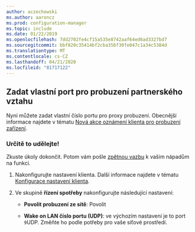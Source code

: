 ```yaml
---
author: aczechowski
ms.author: aaroncz
ms.prod: configuration-manager
ms.topic: include
ms.date: 01/22/2019
ms.openlocfilehash: 7dd2702fe4cf15a535e8742aaf64ed6ad3327bd7
ms.sourcegitcommit: bbf820c35414bf2cba356f30fe047c1a34c5384d
ms.translationtype: MT
ms.contentlocale: cs-CZ
ms.lasthandoff: 04/21/2020
ms.locfileid: "81717122"
---
```

## <a name="specify-a-custom-port-for-peer-wakeup"></a><a name="bkmk_sleep"></a>Zadat vlastní port pro probuzení partnerského vztahu
<!--3605925-->

Nyní můžete zadat vlastní číslo portu pro proxy probuzení. Obecnější informace najdete v tématu [Nová akce oznámení klienta pro probuzení zařízení](../../../capabilities-in-technical-preview-1810.md#bkmk_wakeup).


### <a name="try-it-out"></a>Určitě to udělejte!

Zkuste úkoly dokončit. Potom vám pošle [zpětnou vazbu](../../../../understand/find-help.md#product-feedback) k vašim nápadům na funkci.

1. Nakonfigurujte nastavení klienta. Další informace najdete v tématu [Konfigurace nastavení klienta](../../../../clients/deploy/configure-client-settings.md).  

2. Ve skupině **řízení spotřeby** nakonfigurujte následující nastavení:  

    - **Povolit probuzení ze sítě**: Povolit  

    - **Wake on LAN číslo portu (UDP)**: ve výchozím nastavení je to port `9`UDP. Změňte ho podle potřeby pro vaše síťové prostředí.  

